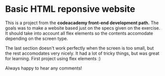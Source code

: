 # Basic HTML reponsive website 
This is a project from the **codeacademy front-end development path.**
The goals was to make a website based just on the specs given on the exercise. 
It should take into account all flex elements so the contents accomodate depending on the screen type. 

The last section doesn't work perfectly when the screen is too small, but the rest accomodates very nicely. 
It had a lot of tricky things, but was great for learning. First project using flex elements :) 

Always happy to hear any comments! 
